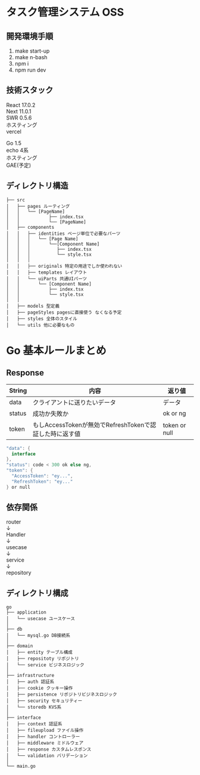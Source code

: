 # タスク管理システム OSS  

## 開発環境手順  
1. make start-up
2. make n-bash
3. npm i  
4. npm run dev

## 技術スタック  
React 17.0.2  
Next 11.0.1  
SWR 0.5.6  
ホスティング  
vercel  

Go 1.5  
echo 4系  
ホスティング  
GAE(予定)  

## ディレクトリ構造  

```
├── src
│   ├── pages ルーティング
│   │   └── [PageName]
│   │           ├── index.tsx
│   │           └── [PageName]
│   ├── components
│   │   ├── identities ページ単位で必要なパーツ
│   │   │   └── [Page Name]
│   │   │       └──[Component Name]
│   │   │          ├── index.tsx
│   │   │          └── style.tsx
│   │   │
│   │   ├── originals 特定の用途でしか使われない
│   │   ├── templates レイアウト
│   │   └── uiParts 共通UIパーツ
│   │       └── [Component Name]
│   │           ├── index.tsx
│   │           └── style.tsx
│   │
│   ├── models 型定義
│   ├── pageStyles pagesに直接使う なくなる予定
│   ├── styles 全体のスタイル
│   └── utils 他に必要なもの
```

  
# Go 基本ルールまとめ  

## Response  

| String | 内容 | 返り値 |
| --- | --- | --- |
| data | クライアントに送りたいデータ | データ |
| status | 成功か失敗か | ok or ng |
| token | もしAccessTokenが無効でRefreshTokenで認証した時に返す値 | token or null |



```go
"data": {
  interface
},
"status": code < 300 ok else ng,
"token": {
  "AccessToken": "ey...",
  "RefreshToken": "ey..."
} or null
```

## 依存関係
router  
↓  
Handler  
↓  
usecase  
↓  
service  
↓  
repository  


## ディレクトリ構成  


```
go
├── application
│   └── usecase ユースケース
│
├── db
│   └── mysql.go DB接続系
│
├── domain
│   ├── entity テーブル構成
│   ├── repositoty リポジトリ
│   └── service ビジネスロジック
│
├── infrastructure
│   ├── auth 認証系
│   ├── cookie クッキー操作
│   ├── persistence リポジトリビジネスロジック
│   ├── security セキュリティー
│   └── storedb KVS系
│
├── interface
│   ├── context 認証系
│   ├── fileupload ファイル操作
│   ├── handler コントローラー 
│   ├── middleware ミドルウェア
│   ├── response カスタムレスポンス
│   └── validation バリデーション
│
└── main.go 
```

